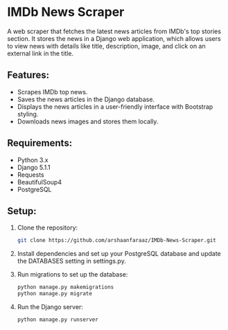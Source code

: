 # IMDb News Scraper

A web scraper that fetches the latest news articles from IMDb's top stories section. It stores the news in a Django web application, which allows users to view news with details like title, description, image, and click on an external link in the title.

## Features:
- Scrapes IMDb top news.
- Saves the news articles in the Django database.
- Displays the news articles in a user-friendly interface with Bootstrap styling.
- Downloads news images and stores them locally.

## Requirements:
- Python 3.x
- Django 5.1.1
- Requests
- BeautifulSoup4
- PostgreSQL

## Setup:

1. Clone the repository:
   ```bash
   git clone https://github.com/arshaanfaraaz/IMDb-News-Scraper.git

2. Install dependencies and set up your PostgreSQL database and update the DATABASES setting in settings.py.

3. Run migrations to set up the database:

    ```bash
    python manage.py makemigrations
    python manage.py migrate

4. Run the Django server:
    ```bash
    python manage.py runserver


